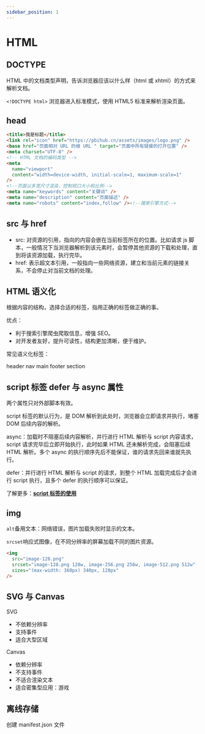 ```yaml
---
sidebar_position: 1
---
```


# HTML

## DOCTYPE

HTML 中的文档类型声明，告诉浏览器应该以什么样（html 或 xhtml）的方式来解析文档。

`<!DOCTYPE html>` 浏览器进入标准模式，使用 HTML5 标准来解析渲染页面。

## head

```html
<title>我是标题</title>
<link rel="icon" href="https://pbihub.cn/assets/images/logo.png" />
<base href="页面相对 URL 的根 URL " target="页面中所有链接的打开位置" />
<meta charset="UTF-8" />
<!-- HTML 文档的编码类型 -->
<meta
  name="viewport"
  content="width=device-width, initial-scale=1, maximum-scale=1"
/>
<!--页面以多宽尺寸渲染，控制视口大小和比例-->
<meta name="keywords" content="关键词" />
<meta name="description" content="页面描述" />
<meta name="robots" content="index,follow" /><!--搜索引擎方式-->
```

## src 与 href

- src: 对资源的引用，指向的内容会嵌在当前标签所在的位置。比如请求 js 脚本，一般情况下当浏览器解析到该元素时，会暂停其他资源的下载和处理，直到将该资源加载，执行完毕。
- href: 表示超文本引用，一般指向一些网络资源，建立和当前元素的链接关系，不会停止对当前文档的处理。

## HTML 语义化

根据内容的结构，选择合适的标签，指用正确的标签做正确的事。

优点：

- 利于搜索引擎爬虫爬取信息，增强 SEO。
- 对开发者友好，提升可读性，结构更加清晰，便于维护。

常见语义化标签：

header nav main footer section

## script 标签 defer 与 async 属性

两个属性只对外部脚本有效。

script 标签的默认行为，是 DOM 解析到此处时，浏览器会立即请求并执行，堵塞 DOM 后续内容的解析。

async：加载时不阻塞后续内容解析，并行进行 HTML 解析与 script 内容请求，script 请求完毕后立即开始执行，此时如果 HTML 还未解析完成，会阻塞后续 HTML 解析。多个 async 的执行顺序先后不能保证，谁的请求先回来谁就先执行。

defer：并行进行 HTML 解析与 script 的请求，到整个 HTML 加载完成后才会进行 script 执行，且多个 defer 的执行顺序可以保证。

了解更多：[**script 标签的使用**](/docs/fe-basic/attributes-and-usage-of-the-script-tag)

## img

`alt`备用文本：网络错误，图片加载失败时显示的文本。

`srcset`响应式图像，在不同分辨率的屏幕加载不同的图片资源。

```html
<img
  src="image-128.png"
  srcset="image-128.png 128w, image-256.png 256w, image-512.png 512w"
  sizes="(max-width: 360px) 340px, 128px"
/>
```

## SVG 与 Canvas

SVG

- 不依赖分辨率
- 支持事件
- 适合大型区域

Canvas

- 依赖分辨率
- 不支持事件
- 不适合渲染文本
- 适合密集型应用：游戏

## 离线存储

创建 manifest.json 文件
